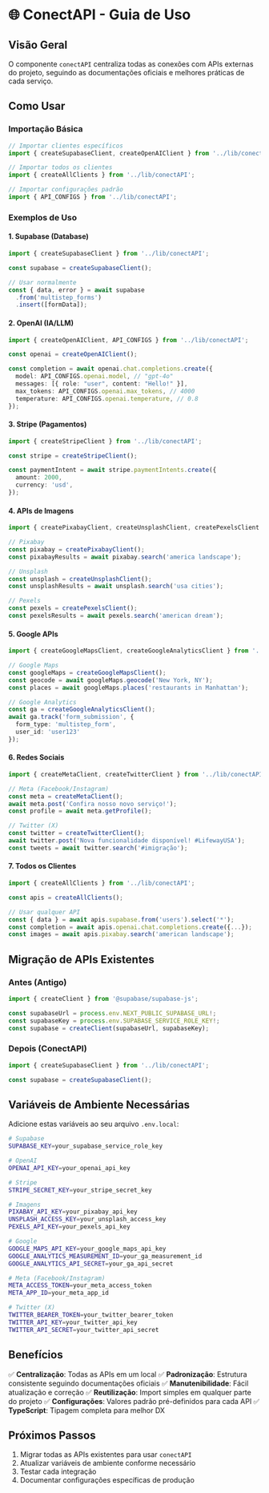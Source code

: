 # 🌐 ConectAPI - Guia de Uso

## Visão Geral

O componente `conectAPI` centraliza todas as conexões com APIs externas do projeto, seguindo as documentações oficiais e melhores práticas de cada serviço.

## Como Usar

### Importação Básica

```typescript
// Importar clientes específicos
import { createSupabaseClient, createOpenAIClient } from '../lib/conectAPI';

// Importar todos os clientes
import { createAllClients } from '../lib/conectAPI';

// Importar configurações padrão
import { API_CONFIGS } from '../lib/conectAPI';
```

### Exemplos de Uso

#### 1. Supabase (Database)

```typescript
import { createSupabaseClient } from '../lib/conectAPI';

const supabase = createSupabaseClient();

// Usar normalmente
const { data, error } = await supabase
  .from('multistep_forms')
  .insert([formData]);
```

#### 2. OpenAI (IA/LLM)

```typescript
import { createOpenAIClient, API_CONFIGS } from '../lib/conectAPI';

const openai = createOpenAIClient();

const completion = await openai.chat.completions.create({
  model: API_CONFIGS.openai.model, // "gpt-4o"
  messages: [{ role: "user", content: "Hello!" }],
  max_tokens: API_CONFIGS.openai.max_tokens, // 4000
  temperature: API_CONFIGS.openai.temperature, // 0.8
});
```

#### 3. Stripe (Pagamentos)

```typescript
import { createStripeClient } from '../lib/conectAPI';

const stripe = createStripeClient();

const paymentIntent = await stripe.paymentIntents.create({
  amount: 2000,
  currency: 'usd',
});
```

#### 4. APIs de Imagens

```typescript
import { createPixabayClient, createUnsplashClient, createPexelsClient } from '../lib/conectAPI';

// Pixabay
const pixabay = createPixabayClient();
const pixabayResults = await pixabay.search('america landscape');

// Unsplash
const unsplash = createUnsplashClient();
const unsplashResults = await unsplash.search('usa cities');

// Pexels
const pexels = createPexelsClient();
const pexelsResults = await pexels.search('american dream');
```

#### 5. Google APIs

```typescript
import { createGoogleMapsClient, createGoogleAnalyticsClient } from '../lib/conectAPI';

// Google Maps
const googleMaps = createGoogleMapsClient();
const geocode = await googleMaps.geocode('New York, NY');
const places = await googleMaps.places('restaurants in Manhattan');

// Google Analytics
const ga = createGoogleAnalyticsClient();
await ga.track('form_submission', { 
  form_type: 'multistep_form',
  user_id: 'user123'
});
```

#### 6. Redes Sociais

```typescript
import { createMetaClient, createTwitterClient } from '../lib/conectAPI';

// Meta (Facebook/Instagram)
const meta = createMetaClient();
await meta.post('Confira nosso novo serviço!');
const profile = await meta.getProfile();

// Twitter (X)
const twitter = createTwitterClient();
await twitter.post('Nova funcionalidade disponível! #LifewayUSA');
const tweets = await twitter.search('#imigração');
```

#### 7. Todos os Clientes

```typescript
import { createAllClients } from '../lib/conectAPI';

const apis = createAllClients();

// Usar qualquer API
const { data } = await apis.supabase.from('users').select('*');
const completion = await apis.openai.chat.completions.create({...});
const images = await apis.pixabay.search('american landscape');
```

## Migração de APIs Existentes

### Antes (Antigo)
```typescript
import { createClient } from '@supabase/supabase-js';

const supabaseUrl = process.env.NEXT_PUBLIC_SUPABASE_URL!;
const supabaseKey = process.env.SUPABASE_SERVICE_ROLE_KEY!;
const supabase = createClient(supabaseUrl, supabaseKey);
```

### Depois (ConectAPI)
```typescript
import { createSupabaseClient } from '../lib/conectAPI';

const supabase = createSupabaseClient();
```

## Variáveis de Ambiente Necessárias

Adicione estas variáveis ao seu arquivo `.env.local`:

```bash
# Supabase
SUPABASE_KEY=your_supabase_service_role_key

# OpenAI
OPENAI_API_KEY=your_openai_api_key

# Stripe
STRIPE_SECRET_KEY=your_stripe_secret_key

# Imagens
PIXABAY_API_KEY=your_pixabay_api_key
UNSPLASH_ACCESS_KEY=your_unsplash_access_key
PEXELS_API_KEY=your_pexels_api_key

# Google
GOOGLE_MAPS_API_KEY=your_google_maps_api_key
GOOGLE_ANALYTICS_MEASUREMENT_ID=your_ga_measurement_id
GOOGLE_ANALYTICS_API_SECRET=your_ga_api_secret

# Meta (Facebook/Instagram)
META_ACCESS_TOKEN=your_meta_access_token
META_APP_ID=your_meta_app_id

# Twitter (X)
TWITTER_BEARER_TOKEN=your_twitter_bearer_token
TWITTER_API_KEY=your_twitter_api_key
TWITTER_API_SECRET=your_twitter_api_secret
```

## Benefícios

✅ **Centralização**: Todas as APIs em um local
✅ **Padronização**: Estrutura consistente seguindo documentações oficiais
✅ **Manutenibilidade**: Fácil atualização e correção
✅ **Reutilização**: Import simples em qualquer parte do projeto
✅ **Configurações**: Valores padrão pré-definidos para cada API
✅ **TypeScript**: Tipagem completa para melhor DX

## Próximos Passos

1. Migrar todas as APIs existentes para usar `conectAPI`
2. Atualizar variáveis de ambiente conforme necessário
3. Testar cada integração
4. Documentar configurações específicas de produção
